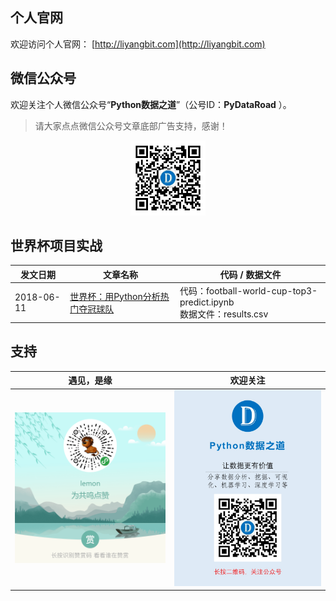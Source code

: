 ## 个人官网

欢迎访问个人官网： [http://liyangbit.com](http://liyangbit.com)

## 微信公众号

欢迎关注个人微信公众号“**Python数据之道**”（公号ID：**PyDataRoad** ）。

>请大家点点微信公众号文章底部广告支持，感谢！

<div align="center">
    <img src="../../02photo/wechat-qr.jpg" width="120"/>
</div>


## 世界杯项目实战


|发文日期|文章名称|代码 / 数据文件|
|-------|-------|---------|
| 2018-06-11 | [世界杯：用Python分析热门夺冠球队](http://liyangbit.com/projects/projects-world-cup-top3-predict/)|代码：football-world-cup-top3-predict.ipynb  <br> 数据文件：results.csv|


## 支持

| <center>遇见，是缘</center> | <center>欢迎关注</center> |
| ---------------------------------------- | ---------------------------------------- |
| <img src="../../02photo/qr-geizan.png" width="400"/> | <img src="../../02photo/foot.jpg" width="400"/> |
